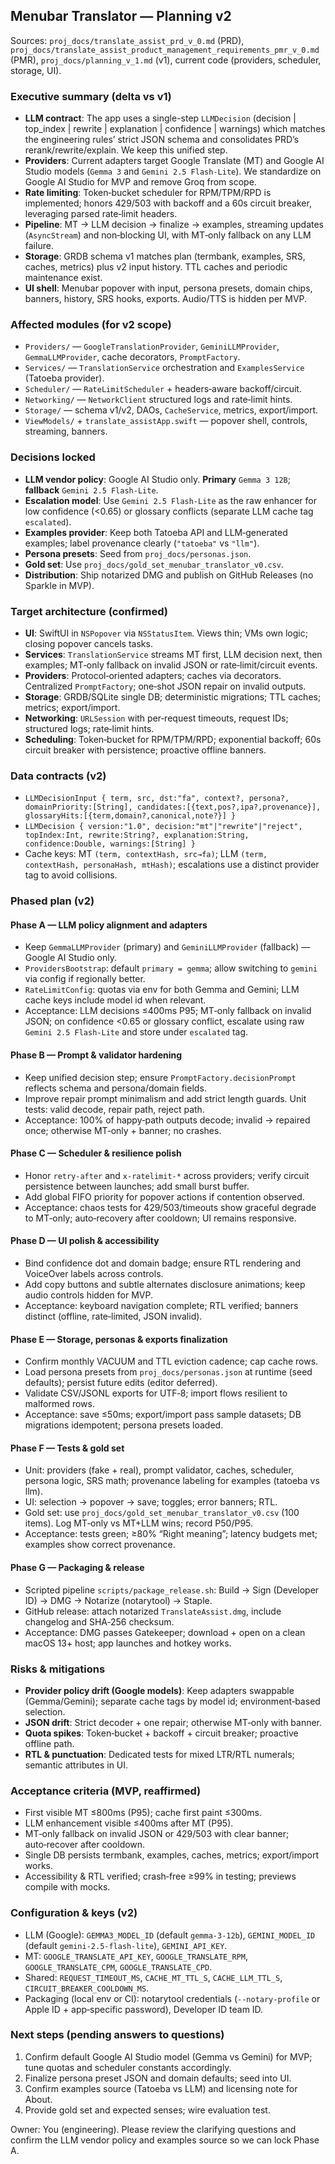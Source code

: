 ## Menubar Translator — Planning v2

Sources: `proj_docs/translate_assist_prd_v_0.md` (PRD), `proj_docs/translate_assist_product_management_requirements_pmr_v_0.md` (PMR), `proj_docs/planning_v_1.md` (v1), current code (providers, scheduler, storage, UI).

### Executive summary (delta vs v1)
- **LLM contract**: The app uses a single-step `LLMDecision` (decision | top_index | rewrite | explanation | confidence | warnings) which matches the engineering rules’ strict JSON schema and consolidates PRD’s rerank/rewrite/explain. We keep this unified step.
- **Providers**: Current adapters target Google Translate (MT) and Google AI Studio models (`Gemma 3` and `Gemini 2.5 Flash‑Lite`). We standardize on Google AI Studio for MVP and remove Groq from scope.
- **Rate limiting**: Token‑bucket scheduler for RPM/TPM/RPD is implemented; honors 429/503 with backoff and a 60s circuit breaker, leveraging parsed rate‑limit headers.
- **Pipeline**: MT → LLM decision → finalize → examples, streaming updates (`AsyncStream`) and non‑blocking UI, with MT‑only fallback on any LLM failure.
- **Storage**: GRDB schema v1 matches plan (termbank, examples, SRS, caches, metrics) plus v2 input history. TTL caches and periodic maintenance exist.
- **UI shell**: Menubar popover with input, persona presets, domain chips, banners, history, SRS hooks, exports. Audio/TTS is hidden per MVP.

### Affected modules (for v2 scope)
- `Providers/` — `GoogleTranslationProvider`, `GeminiLLMProvider`, `GemmaLLMProvider`, cache decorators, `PromptFactory`.
- `Services/` — `TranslationService` orchestration and `ExamplesService` (Tatoeba provider).
- `Scheduler/` — `RateLimitScheduler` + headers‑aware backoff/circuit.
- `Networking/` — `NetworkClient` structured logs and rate‑limit hints.
- `Storage/` — schema v1/v2, DAOs, `CacheService`, metrics, export/import.
- `ViewModels/` + `translate_assistApp.swift` — popover shell, controls, streaming, banners.

### Decisions locked
- **LLM vendor policy**: Google AI Studio only. **Primary** `Gemma 3 12B`; **fallback** `Gemini 2.5 Flash‑Lite`.
- **Escalation model**: Use `Gemini 2.5 Flash‑Lite` as the raw enhancer for low confidence (<0.65) or glossary conflicts (separate LLM cache tag `escalated`).
- **Examples provider**: Keep both Tatoeba API and LLM‑generated examples; label provenance clearly (`"tatoeba"` vs `"llm"`).
- **Persona presets**: Seed from `proj_docs/personas.json`.
- **Gold set**: Use `proj_docs/gold_set_menubar_translator_v0.csv`.
- **Distribution**: Ship notarized DMG and publish on GitHub Releases (no Sparkle in MVP).

### Target architecture (confirmed)
- **UI**: SwiftUI in `NSPopover` via `NSStatusItem`. Views thin; VMs own logic; closing popover cancels tasks.
- **Services**: `TranslationService` streams MT first, LLM decision next, then examples; MT‑only fallback on invalid JSON or rate‑limit/circuit events.
- **Providers**: Protocol‑oriented adapters; caches via decorators. Centralized `PromptFactory`; one‑shot JSON repair on invalid outputs.
- **Storage**: GRDB/SQLite single DB; deterministic migrations; TTL caches; metrics; export/import.
- **Networking**: `URLSession` with per‑request timeouts, request IDs; structured logs; rate‑limit hints.
- **Scheduling**: Token‑bucket for RPM/TPM/RPD; exponential backoff; 60s circuit breaker with persistence; proactive offline banners.

### Data contracts (v2)
- `LLMDecisionInput { term, src, dst:"fa", context?, persona?, domainPriority:[String], candidates:[{text,pos?,ipa?,provenance}], glossaryHits:[{term,domain?,canonical,note?}] }`
- `LLMDecision { version:"1.0", decision:"mt"|"rewrite"|"reject", topIndex:Int, rewrite:String?, explanation:String, confidence:Double, warnings:[String] }`
- Cache keys: MT `(term, contextHash, src→fa)`; LLM `(term, contextHash, personaHash, mtHash)`; escalations use a distinct provider tag to avoid collisions.

### Phased plan (v2)

#### Phase A — LLM policy alignment and adapters
- Keep `GemmaLLMProvider` (primary) and `GeminiLLMProvider` (fallback) — Google AI Studio only.
- `ProvidersBootstrap`: default `primary = gemma`; allow switching to `gemini` via config if regionally better.
- `RateLimitConfig`: quotas via env for both Gemma and Gemini; LLM cache keys include model id when relevant.
- Acceptance: LLM decisions ≤400ms P95; MT‑only fallback on invalid JSON; on confidence <0.65 or glossary conflict, escalate using raw `Gemini 2.5 Flash‑Lite` and store under `escalated` tag.

#### Phase B — Prompt & validator hardening
- Keep unified decision step; ensure `PromptFactory.decisionPrompt` reflects schema and persona/domain fields.
- Improve repair prompt minimalism and add strict length guards. Unit tests: valid decode, repair path, reject path.
- Acceptance: 100% of happy‑path outputs decode; invalid → repaired once; otherwise MT‑only + banner; no crashes.

#### Phase C — Scheduler & resilience polish
- Honor `retry-after` and `x-ratelimit-*` across providers; verify circuit persistence between launches; add small burst buffer.
- Add global FIFO priority for popover actions if contention observed.
- Acceptance: chaos tests for 429/503/timeouts show graceful degrade to MT‑only; auto‑recovery after cooldown; UI remains responsive.

#### Phase D — UI polish & accessibility
- Bind confidence dot and domain badge; ensure RTL rendering and VoiceOver labels across controls.
- Add copy buttons and subtle alternates disclosure animations; keep audio controls hidden for MVP.
- Acceptance: keyboard navigation complete; RTL verified; banners distinct (offline, rate‑limited, JSON invalid).

#### Phase E — Storage, personas & exports finalization
- Confirm monthly VACUUM and TTL eviction cadence; cap cache rows.
- Load persona presets from `proj_docs/personas.json` at runtime (seed defaults); persist future edits (editor deferred).
- Validate CSV/JSONL exports for UTF‑8; import flows resilient to malformed rows.
- Acceptance: save ≤50ms; export/import pass sample datasets; DB migrations idempotent; persona presets loaded.

#### Phase F — Tests & gold set
- Unit: providers (fake + real), prompt validator, caches, scheduler, persona logic, SRS math; provenance labeling for examples (tatoeba vs llm).
- UI: selection → popover → save; toggles; error banners; RTL.
- Gold set: use `proj_docs/gold_set_menubar_translator_v0.csv` (100 items). Log MT‑only vs MT+LLM wins; record P50/P95.
- Acceptance: tests green; ≥80% “Right meaning”; latency budgets met; examples show correct provenance.

#### Phase G — Packaging & release
- Scripted pipeline `scripts/package_release.sh`: Build → Sign (Developer ID) → DMG → Notarize (notarytool) → Staple.
- GitHub release: attach notarized `TranslateAssist.dmg`, include changelog and SHA‑256 checksum.
- Acceptance: DMG passes Gatekeeper; download + open on a clean macOS 13+ host; app launches and hotkey works.

### Risks & mitigations
- **Provider policy drift (Google models)**: Keep adapters swappable (Gemma/Gemini); separate cache tags by model id; environment‑based selection.
- **JSON drift**: Strict decoder + one repair; otherwise MT‑only with banner.
- **Quota spikes**: Token‑bucket + backoff + circuit breaker; proactive offline path.
- **RTL & punctuation**: Dedicated tests for mixed LTR/RTL numerals; semantic attributes in UI.

### Acceptance criteria (MVP, reaffirmed)
- First visible MT ≤800ms (P95); cache first paint ≤300ms.
- LLM enhancement visible ≤400ms after MT (P95).
- MT‑only fallback on invalid JSON or 429/503 with clear banner; auto‑recover after cooldown.
- Single DB persists termbank, examples, caches, metrics; export/import works.
- Accessibility & RTL verified; crash‑free ≥99% in testing; previews compile with mocks.

### Configuration & keys (v2)
- LLM (Google): `GEMMA3_MODEL_ID` (default `gemma-3-12b`), `GEMINI_MODEL_ID` (default `gemini-2.5-flash-lite`), `GEMINI_API_KEY`.
- MT: `GOOGLE_TRANSLATE_API_KEY`, `GOOGLE_TRANSLATE_RPM`, `GOOGLE_TRANSLATE_CPM`, `GOOGLE_TRANSLATE_CPD`.
- Shared: `REQUEST_TIMEOUT_MS`, `CACHE_MT_TTL_S`, `CACHE_LLM_TTL_S`, `CIRCUIT_BREAKER_COOLDOWN_MS`.
- Packaging (local env or CI): notarytool credentials (`--notary-profile` or Apple ID + app‑specific password), Developer ID team ID.

### Next steps (pending answers to questions)
1) Confirm default Google AI Studio model (Gemma vs Gemini) for MVP; tune quotas and scheduler constants accordingly.
2) Finalize persona preset JSON and domain defaults; seed into UI.
3) Confirm examples source (Tatoeba vs LLM) and licensing note for About.
4) Provide gold set and expected senses; wire evaluation test.

Owner: You (engineering). Please review the clarifying questions and confirm the LLM vendor policy and examples source so we can lock Phase A.


